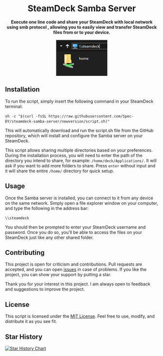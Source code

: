 <h1 align="center">SteamDeck Samba Server</h1>
<p align="center">
  <b>Execute one line code and share your SteamDeck with local network using smb protocol , allowing you to easily view and transfer SteamDeck files from or to your device.</b>
  <br/>
  <br/>
  <img src="pic/windowsscreenshot.png">
  <br/>
</p>

## Installation

To run the script, simply insert the following command in your SteamDeck terminal:

 
`sh -c "$(curl -fsSL https://raw.githubusercontent.com/Spec-DY/steamdeck-samba-server/newversion/script.sh)"`


This will automatically download and run the script.sh file from the GitHub repository, which will install and configure the Samba server on your SteamDeck.

This script allows sharing multiple directories based on your preferences. During the installation process, you will need to enter the path of the directory you intend to share, for example: `/home/deck/Applications/`. It will ask if you want to add more folders to share. Press `enter` without input and it will share the entire `/home/` directory for quick setup.

## Usage

Once the Samba server is installed, you can connect to it from any device on the same network. Simply open a file explorer window on your computer, and type the following in the address bar:

`\\steamdeck`

You should then be prompted to enter your SteamDeck username and password. Once you do so, you'll be able to access the files on your SteamDeck just like any other shared folder.

## Contributing

This project is open for criticism and contributions. Pull requests are accepted, and you can open [issues](https://github.com/malordin/steamdeck-samba-server/issues) in case of problems. If you like the project, you can show your support by putting a star.

Thank you for your interest in this project. I am always open to feedback and suggestions to improve the project.

## License

This script is licensed under the [MIT License](https://github.com/malordin/steamdeck-samba-server/blob/main/LICENSE). Feel free to use, modify, and distribute it as you see fit.

## Star History

<a href="https://star-history.com/#malordin/steamdeck-samba-server&Date">
  <picture>
    <source media="(prefers-color-scheme: dark)" srcset="https://api.star-history.com/svg?repos=malordin/steamdeck-samba-server&type=Date&theme=dark" />
    <source media="(prefers-color-scheme: light)" srcset="https://api.star-history.com/svg?repos=malordin/steamdeck-samba-server&type=Date" />
    <img alt="Star History Chart" src="https://api.star-history.com/svg?repos=malordin/steamdeck-samba-server&type=Date" />
  </picture>
</a> 

